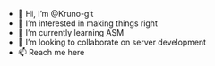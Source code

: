 - 👋 Hi, I’m @Kruno-git
- 👀 I’m interested in making things right
- 🌱 I’m currently learning ASM
- 💞️ I’m looking to collaborate on server development 
- 📫 Reach me here

<!---
Kruno-git/Kruno-git is a ✨ special ✨ repository because its `README.md` (this file) appears on your GitHub profile.
You can click the Preview link to take a look at your changes.
--->
